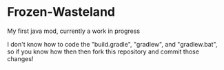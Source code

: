 # Frozen-Wasteland
My first java mod, currently a work in progress 

I don't know how to code the "build.gradle", "gradlew", and "gradlew.bat", so if you know how then then fork this repository and commit those changes!

